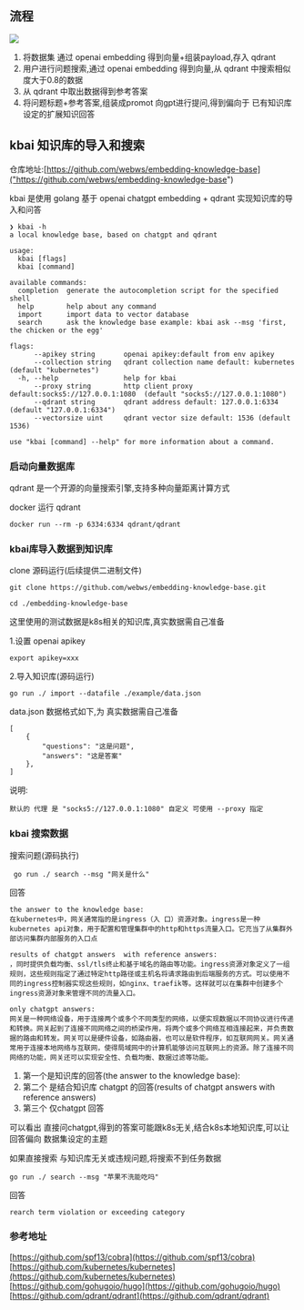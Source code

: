 ## 流程
![](https://img-blog.csdnimg.cn/img_convert/ef425236d64bca26fb73bf1d01614b50.png)
1. 将数据集 通过 openai embedding 得到向量+组装payload,存入 qdrant
2. 用户进行问题搜索,通过 openai embedding 得到向量,从 qdrant 中搜索相似度大于0.8的数据
3. 从 qdrant 中取出数据得到参考答案
4. 将问题标题+参考答案,组装成promot 向gpt进行提问,得到偏向于 已有知识库设定的扩展知识回答
## kbai 知识库的导入和搜索 
仓库地址:[https://github.com/webws/embedding-knowledge-base]("https://github.com/webws/embedding-knowledge-base")

kbai 是使用 golang 基于 openai chatgpt embedding + qdrant 实现知识库的导入和问答
```
❯ kbai -h
a local knowledge base, based on chatgpt and qdrant

usage:
  kbai [flags]
  kbai [command]

available commands:
  completion  generate the autocompletion script for the specified shell
  help        help about any command
  import      import data to vector database
  search      ask the knowledge base example: kbai ask --msg 'first, the chicken or the egg'

flags:
      --apikey string       openai apikey:default from env apikey
      --collection string   qdrant collection name default: kubernetes (default "kubernetes")
  -h, --help                help for kbai
      --proxy string        http client proxy default:socks5://127.0.0.1:1080  (default "socks5://127.0.0.1:1080")
      --qdrant string       qdrant address default: 127.0.0.1:6334 (default "127.0.0.1:6334")
      --vectorsize uint     qdrant vector size default: 1536 (default 1536)

use "kbai [command] --help" for more information about a command.
```
### 启动向量数据库
qdrant 是一个开源的向量搜索引擎,支持多种向量距离计算方式 

docker 运行 qdrant
```
docker run --rm -p 6334:6334 qdrant/qdrant
```
### kbai库导入数据到知识库
clone 源码运行(后续提供二进制文件)
```
git clone https://github.com/webws/embedding-knowledge-base.git

cd ./embedding-knowledge-base
```

这里使用的测试数据是k8s相关的知识库,真实数据需自己准备

1.设置 openai apikey
```
export apikey=xxx
```

2.导入知识库(源码运行)
```
go run ./ import --datafile ./example/data.json
```
data.json 数据格式如下,为 真实数据需自己准备

```
[
    {
        "questions": "这是问题",
        "answers": "这是答案"
    },
]
```
说明:
```text
默认的 代理 是 "socks5://127.0.0.1:1080" 自定义 可使用 --proxy 指定
```
### kbai 搜索数据
搜索问题(源码执行)
```
 go run ./ search --msg "网关是什么"
```
回答
```text
the answer to the knowledge base:
在kubernetes中，网关通常指的是ingress（入 口）资源对象。ingress是一种kubernetes api对象，用于配置和管理集群中的http和https流量入口。它充当了从集群外部访问集群内部服务的入口点

results of chatgpt answers  with reference answers:
，同时提供负载均衡、ssl/tls终止和基于域名的路由等功能。ingress资源对象定义了一组规则，这些规则指定了通过特定http路径或主机名将请求路由到后端服务的方式。可以使用不同的ingress控制器实现这些规则，如nginx、traefik等。这样就可以在集群中创建多个ingress资源对象来管理不同的流量入口。

only chatgpt answers:
网关是一种网络设备，用于连接两个或多个不同类型的网络，以便实现数据以不同协议进行传递和转换。网关起到了连接不同网络之间的桥梁作用，将两个或多个网络互相连接起来，并负责数据的路由和转发。网关可以是硬件设备，如路由器，也可以是软件程序，如互联网网关。网关通常用于连接本地网络与互联网，使得局域网中的计算机能够访问互联网上的资源。除了连接不同网络的功能，网关还可以实现安全性、负载均衡、数据过滤等功能。
```
1. 第一个是知识库的回答(the answer to the knowledge base):
2. 第二个 是结合知识库 chatgpt 的回答(results of chatgpt answers  with reference answers)
3. 第三个 仅chatgpt 回答

可以看出 直接问chatgpt,得到的答案可能跟k8s无关,结合k8s本地知识库,可以让回答偏向 数据集设定的主题

如果直接搜索 与知识库无关或违规问题,将搜索不到任务数据

```
go run ./ search --msg "苹果不洗能吃吗"
```
回答
```
rearch term violation or exceeding category
```
### 参考地址
[https://github.com/spf13/cobra](https://github.com/spf13/cobra)
[https://github.com/kubernetes/kubernetes](https://github.com/kubernetes/kubernetes)
[https://github.com/gohugoio/hugo](https://github.com/gohugoio/hugo)
[https://github.com/qdrant/qdrant](https://github.com/qdrant/qdrant)

